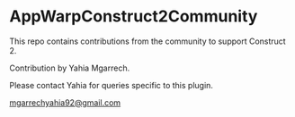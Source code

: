 AppWarpConstruct2Community
==========================

This repo contains contributions from the community to support Construct 2.

Contribution by Yahia Mgarrech.

Please contact Yahia for queries specific to this plugin.

mgarrechyahia92@gmail.com
